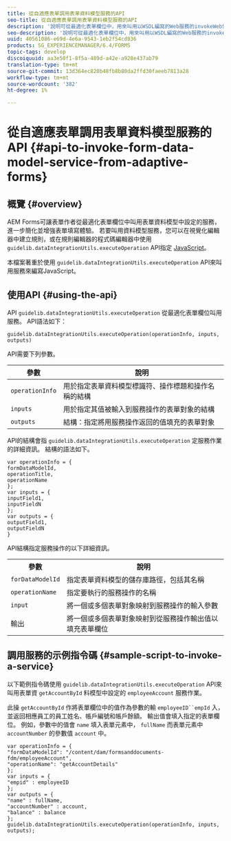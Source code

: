 ```yaml
---
title: 從自適應表單調用表單資料模型服務的API
seo-title: 從自適應表單調用表單資料模型服務的API
description: '說明可從最適化表單欄位中，用來叫用以WSDL編寫的Web服務的invokeWebServices API。 '
seo-description: '說明可從最適化表單欄位中，用來叫用以WSDL編寫的Web服務的invokeWebServices API。 '
uuid: 40561086-e69d-4e6a-9543-1eb2f54cd836
products: SG_EXPERIENCEMANAGER/6.4/FORMS
topic-tags: develop
discoiquuid: aa3e50f1-8f5a-489d-a42e-a928e437ab79
translation-type: tm+mt
source-git-commit: 13d364ec820b48fb8b80da2ffd30faeeb7813a28
workflow-type: tm+mt
source-wordcount: '382'
ht-degree: 1%

---
```



# 從自適應表單調用表單資料模型服務的API {#api-to-invoke-form-data-model-service-from-adaptive-forms}

## 概覽 {#overview}

AEM Forms可讓表單作者從最適化表單欄位中叫用表單資料模型中設定的服務，進一步簡化並增強表單填寫體驗。 若要叫用資料模型服務，您可以在視覺化編輯器中建立規則，或在規則編輯器的程式碼編輯器中使用 `guidelib.dataIntegrationUtils.executeOperation` API指定 [JavaScript](/help/forms/using/rule-editor.md)。

本檔案著重於使用 `guidelib.dataIntegrationUtils.executeOperation` API來叫用服務來編寫JavaScript。

## 使用API {#using-the-api}

API `guidelib.dataIntegrationUtils.executeOperation` 從最適化表單欄位叫用服務。 API語法如下：

```
guidelib.dataIntegrationUtils.executeOperation(operationInfo, inputs, outputs)
```

API需要下列參數。

| 參數 | 說明 |
|---|---|
| `operationInfo` | 用於指定表單資料模型標識符、操作標題和操作名稱的結構 |
| `inputs` | 用於指定其值被輸入到服務操作的表單對象的結構 |
| `outputs` | 結構：指定將用服務操作返回的值填充的表單對象 |

API的結構會指 `guidelib.dataIntegrationUtils.executeOperation` 定服務作業的詳細資訊。 結構的語法如下。

```
var operationInfo = {
formDataModelId,
operationTitle,
operationName
};
var inputs = {
inputField1,
inputFieldN
};
var outputs = {
outputField1,
outputFieldN
}
```

API結構指定服務操作的以下詳細資訊。

<table> 
 <tbody> 
  <tr> 
   <th>參數</th> 
   <th>說明</th> 
  </tr> 
  <tr> 
   <td><code>forDataModelId</code></td> 
   <td>指定表單資料模型的儲存庫路徑，包括其名稱</td> 
  </tr> 
  <tr> 
   <td><code>operationName</code></td> 
   <td>指定要執行的服務操作的名稱</td> 
  </tr> 
  <tr> 
   <td><code>input</code></td> 
   <td>將一個或多個表單對象映射到服務操作的輸入參數</td> 
  </tr> 
  <tr> 
   <td>輸出</td> 
   <td>將一個或多個表單對象映射到從服務操作輸出值以填充表單欄位<br /> </td> 
  </tr> 
 </tbody> 
</table>

## 調用服務的示例指令碼 {#sample-script-to-invoke-a-service}

以下範例指令碼使用 `guidelib.dataIntegrationUtils.executeOperation` API來叫用表單資 `getAccountById` 料模型中設定的 `employeeAccount` 服務作業。

此操 `getAccountById` 作將表單欄位中的值作為參數的輸 `employeeID``empId` 入，並返回相應員工的員工姓名、帳戶編號和帳戶餘額。 輸出值會填入指定的表單欄位。 例如，參數中的值會 `name` 填入表單元素中， `fullName` 而表單元素中 `accountNumber` 的參數值 `account` 中。

```
var operationInfo = {
"formDataModelId": "/content/dam/formsanddocuments-fdm/employeeAccount",
"operationName": "getAccountDetails"
};
var inputs = {
"empid" : employeeID
};
var outputs = {
"name" : fullName,
"accountNumber" : account,
"balance" : balance
};
guidelib.dataIntegrationUtils.executeOperation(operationInfo, inputs, outputs);
```

